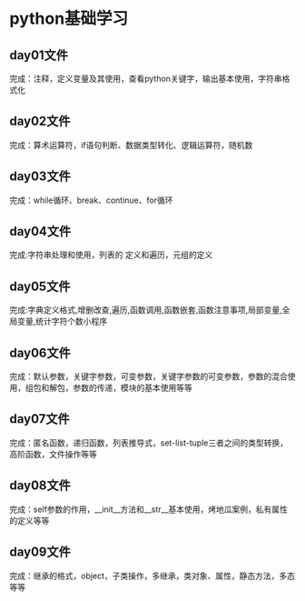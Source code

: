 python基础学习
===
day01文件
------
完成：注释，定义变量及其使用，查看python关键字，输出基本使用，字符串格式化

day02文件
------      
完成：算术运算符，if语句判断、数据类型转化、逻辑运算符，随机数

day03文件
------
完成：while循环、break、continue、for循环

day04文件
------
完成:字符串处理和使用，列表的 定义和遍历，元组的定义

day05文件
------
完成:字典定义格式,增删改查,遍历,函数调用,函数嵌套,函数注意事项,局部变量,全局变量,统计字符个数小程序

day06文件
------
 完成：默认参数，关键字参数，可变参数，关键字参数的可变参数，参数的混合使用，组包和解包，参数的传递，模块的基本使用等等
 
 day07文件
 -----
 完成：匿名函数，递归函数，列表推导式，set-list-tuple三者之间的类型转换，高阶函数，文件操作等等
 
 day08文件
 ------
 完成：self参数的作用，__init__方法和__str__基本使用，烤地瓜案例，私有属性的定义等等
 
  day09文件
  -----
  完成：继承的格式，object，子类操作，多继承，类对象、属性，静态方法，多态等等
  
  